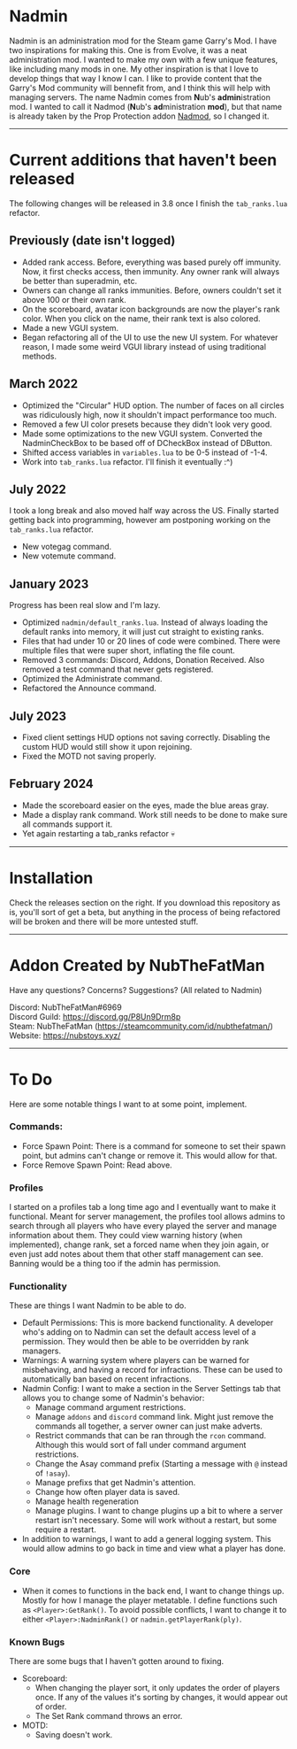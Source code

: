# Nadmin
Nadmin is an administration mod for the Steam game Garry's Mod. I have two inspirations for making this. One is from Evolve, it was a neat administration mod. I wanted to make my own with a few unique features, like including many mods in one. My other inspiration is that I love to develop things that way I know I can. I like to provide content that the Garry's Mod community will bennefit from, and I think this will help with managing servers. The name Nadmin comes from **N**ub's **admin**istration mod. I wanted to call it Nadmod (**N**ub's **ad**ministration **mod**), but that name is already taken by the Prop Protection addon [Nadmod](https://github.com/Nebual/NadmodPP), so I changed it.

- - - - 

# Current additions that haven't been released
The following changes will be released in 3.8 once I finish the `tab_ranks.lua` refactor.

## Previously (date isn't logged)
- Added rank access. Before, everything was based purely off immunity. Now, it first checks access, then immunity. Any owner rank will always be better than superadmin, etc. 
- Owners can change all ranks immunities. Before, owners couldn't set it above 100 or their own rank.
- On the scoreboard, avatar icon backgrounds are now the player's rank color. When you click on the name, their rank text is also colored.
- Made a new VGUI system.
- Began refactoring all of the UI to use the new UI system. For whatever reason, I made some weird VGUI library instead of using traditional methods.

## March 2022
- Optimized the "Circular" HUD option. The number of faces on all circles was ridiculously high, now it shouldn't impact performance too much.
- Removed a few UI color presets because they didn't look very good.
- Made some optimizations to the new VGUI system. Converted the NadminCheckBox to be based off of DCheckBox instead of DButton.
- Shifted access variables in `variables.lua` to be 0-5 instead of -1-4.
- Work into `tab_ranks.lua` refactor. I'll finish it eventually :^)

## July 2022
I took a long break and also moved half way across the US. Finally started getting back into programming, however am postponing working on the `tab_ranks.lua` refactor.
- New votegag command. 
- New votemute command. 

## January 2023
Progress has been real slow and I'm lazy.
- Optimized `nadmin/default_ranks.lua`. Instead of always loading the default ranks into memory, it will just cut straight to existing ranks.
- Files that had under 10 or 20 lines of code were combined. There were multiple files that were super short, inflating the file count.
- Removed 3 commands: Discord, Addons, Donation Received. Also removed a test command that never gets registered.
- Optimized the Administrate command.
- Refactored the Announce command.

## July 2023
- Fixed client settings HUD options not saving correctly. Disabling the custom HUD would still show it upon rejoining.
- Fixed the MOTD not saving properly.

## February 2024
- Made the scoreboard easier on the eyes, made the blue areas gray.
- Made a display rank command. Work still needs to be done to make sure all commands support it.
- Yet again restarting a tab_ranks refactor 💀

- - - -

# Installation
Check the releases section on the right. If you download this repository as is, you'll sort of get a beta, but anything in the process of being refactored will be broken and there will be more untested stuff.

- - - -

# Addon Created by NubTheFatMan
Have any questions? Concerns? Suggestions? (All related to Nadmin)

Discord: NubTheFatMan#6969\
Discord Guild: https://discord.gg/P8Un9Drm8p \
Steam: NubTheFatMan (https://steamcommunity.com/id/nubthefatman/) \
Website: https://nubstoys.xyz/

- - - -

# To Do
Here are some notable things I want to at some point, implement.

### Commands:
- Force Spawn Point: There is a command for someone to set their spawn point, but admins can't change or remove it. This would allow for that.
- Force Remove Spawn Point: Read above.

### Profiles
I started on a profiles tab a long time ago and I eventually want to make it functional. Meant for server management, the profiles tool allows admins to search through all players who have every played the server and manage information about them. They could view warning history (when implemented), change rank, set a forced name when they join again, or even just add notes about them that other staff management can see. Banning would be a thing too if the admin has permission.

### Functionality
These are things I want Nadmin to be able to do.
- Default Permissions: This is more backend functionality. A developer who's adding on to Nadmin can set the default access level of a permission. They would then be able to be overridden by rank managers.
- Warnings: A warning system where players can be warned for misbehaving, and having a record for infractions. These can be used to automatically ban based on recent infractions.
- Nadmin Config: I want to make a section in the Server Settings tab that allows you to change some of Nadmin's behavior:
    - Manage command argument restrictions.
    - Manage `addons` and `discord` command link. Might just remove the commands all together, a server owner can just make adverts.
    - Restrict commands that can be ran through the `rcon` command. Although this would sort of fall under command argument restrictions.
    - Change the Asay command prefix (Starting a message with `@` instead of `!asay`).
    - Manage prefixs that get Nadmin's attention.
    - Change how often player data is saved.
    - Manage health regeneration
    - Manage plugins. I want to change plugins up a bit to where a server restart isn't necessary. Some will work without a restart, but some require a restart.
- In addition to warnings, I want to add a general logging system. This would allow admins to go back in time and view what a player has done.

### Core
- When it comes to functions in the back end, I want to change things up. Mostly for how I manage the player metatable. I define functions such as `<Player>:GetRank()`. To avoid possible conflicts, I want to change it to either `<Player>:NadminRank()` or `nadmin.getPlayerRank(ply)`.

### Known Bugs
There are some bugs that I haven't gotten around to fixing.
- Scoreboard:
    - When changing the player sort, it only updates the order of players once. If any of the values it's sorting by changes, it would appear out of order.
    - The Set Rank command throws an error.
- MOTD: 
    - Saving doesn't work.